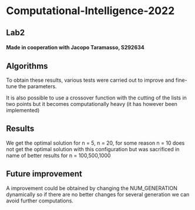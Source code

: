 # Computational-Intelligence-2022

## Lab2

#### Made in cooperation with Jacopo Taramasso, S292634


## Algorithms

To obtain these results, various tests were carried out to improve and fine-tune the parameters.

It is also possible to use a crossover function with the cutting of the lists in two points but it becomes computationally heavy (it has however been implemented)

## Results

We get the optimal solution for n = 5, n = 20, for some reason n = 10 does not get the optimal solution with this configuration but was sacrificed in name of better results for n = 100,500,1000

## Future improvement

A improvement could be obtained by changing the NUM_GENERATION dynamically so if there are no better changes for several generation we can avoid further computations.

